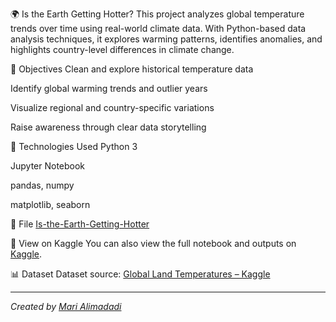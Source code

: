 🌍 Is the Earth Getting Hotter?
This project analyzes global temperature trends over time using real-world climate data. With Python-based data analysis techniques, it explores warming patterns, identifies anomalies, and highlights country-level differences in climate change.

🎯 Objectives
Clean and explore historical temperature data

Identify global warming trends and outlier years

Visualize regional and country-specific variations

Raise awareness through clear data storytelling

🧰 Technologies Used
Python 3

Jupyter Notebook

pandas, numpy

matplotlib, seaborn


📁 File
[Is-the-Earth-Getting-Hotter](https://github.com/mari-alimadadi/Is-the-Earth-Getting-Hotter)


🔗 View on Kaggle
You can also view the full notebook and outputs on [Kaggle](https://www.kaggle.com/code/maryamalimadadi/is-the-earth-getting-hotter).

📊 Dataset
Dataset source: [Global Land Temperatures – Kaggle](https://www.kaggle.com/datasets/berkeleyearth/climate-change-earth-surface-temperature-data)

---

*Created by [Mari Alimadadi](https://github.com/mari-alimadadi)*

